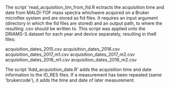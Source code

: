 The script 'read_acquisition_tim_from_fid.R ectracts the acquisition time and date from MALDI-TOF mass spectra whichwere acquired on a Bruker microflex system and are stored as fid files. 
It requires an input argument (directory in which the fid files are stored) and an output path, to where the resulting .csv should be written to.
This script was applied onto the DRIAMS-S dataset for each year and device separately, resulting in the6 files: 

acquisition_dates_2015.csv
acquisition_dates_2016.csv
acquisition_dates_2017_m1.csv
acquisition_dates_2017_m2.csv
acquisition_dates_2018_m1.csv
acquisition_dates_2018_m2.csv

The script 'Add_acquisition_date.R' adds the acquisition time and date information to the ID_RES files. 
If a measurement has been repeated (same 'brukercode'), it adds the time and date of later measurement.